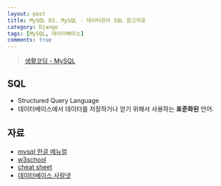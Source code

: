 ```yaml
---
layout: post
title: MySQL 03. MySQL - 데이터관리 SQL 참고자료
category: Django
tags: [MySQL, 데이터베이스]
comments: true
---
```

> [생활코딩 - MySQL ](https://opentutorials.org/course/195)    

## SQL
- Structured Query Language
- 데이터베이스에서 데이터를 저장하거나 얻기 위해서 사용하는 **표준화된** 언어.

## 자료
- [mysql 한글 메뉴얼](http://www.mysqlkorea.com/sub.html?mcode=manual&scode=01&lang=k)
- [w3school](https://www.w3schools.com/sql/default.asp)
- [cheat sheet](http://cse.unl.edu/~sscott/ShowFiles/SQL/CheatSheet/SQLCheatSheet.html)
- [데이터베이스 사랑넷](http://database.sarang.net/?criteria=mysql)
